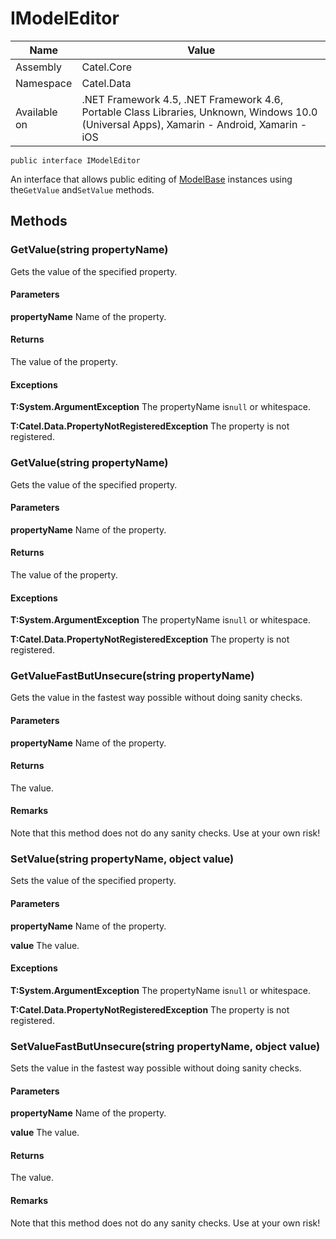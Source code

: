 

# IModelEditor

Name|Value
---|---
Assembly|Catel.Core
Namespace|Catel.Data
Available on|.NET Framework 4.5, .NET Framework 4.6, Portable Class Libraries, Unknown, Windows 10.0 (Universal Apps), Xamarin - Android, Xamarin - iOS

```
public interface IModelEditor
```

An interface that allows public editing of [ModelBase](#) instances using the`GetValue` and`SetValue` methods.



## Methods

### GetValue(string propertyName)

Gets the value of the specified property.

#### Parameters

**propertyName**
Name of the property.

#### Returns

The value of the property.

#### Exceptions

**T:System.ArgumentException**
The propertyName is`null` or whitespace.

**T:Catel.Data.PropertyNotRegisteredException**
The property is not registered.



### GetValue<TValue>(string propertyName)

Gets the value of the specified property.

#### Parameters

**propertyName**
Name of the property.

#### Returns

The value of the property.

#### Exceptions

**T:System.ArgumentException**
The propertyName is`null` or whitespace.

**T:Catel.Data.PropertyNotRegisteredException**
The property is not registered.



### GetValueFastButUnsecure(string propertyName)

Gets the value in the fastest way possible without doing sanity checks.

#### Parameters

**propertyName**
Name of the property.

#### Returns

The value.

#### Remarks

Note that this method does not do any sanity checks. Use at your own risk!



### SetValue(string propertyName, object value)

Sets the value of the specified property.

#### Parameters

**propertyName**
Name of the property.

**value**
The value.

#### Exceptions

**T:System.ArgumentException**
The propertyName is`null` or whitespace.

**T:Catel.Data.PropertyNotRegisteredException**
The property is not registered.



### SetValueFastButUnsecure(string propertyName, object value)

Sets the value in the fastest way possible without doing sanity checks.

#### Parameters

**propertyName**
Name of the property.

**value**
The value.

#### Returns

The value.

#### Remarks

Note that this method does not do any sanity checks. Use at your own risk!



